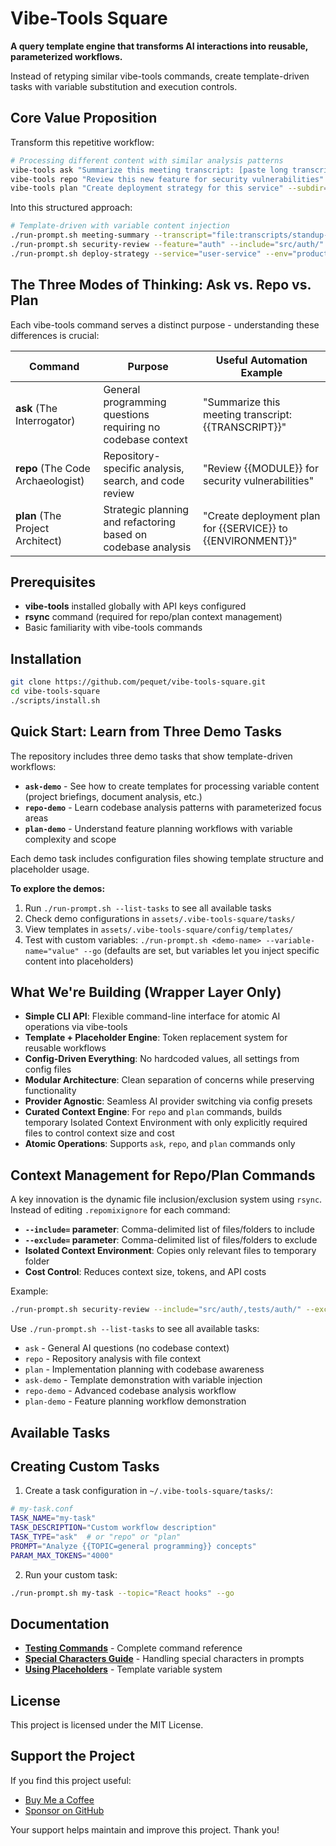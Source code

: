 # Vibe-Tools Square

**A query template engine that transforms AI interactions into reusable, parameterized workflows.**

Instead of retyping similar vibe-tools commands, create template-driven tasks with variable substitution and execution controls.

## Core Value Proposition

Transform this repetitive workflow:
```bash
# Processing different content with similar analysis patterns
vibe-tools ask "Summarize this meeting transcript: [paste long transcript]"
vibe-tools repo "Review this new feature for security vulnerabilities" --subdir="src/auth/"  
vibe-tools plan "Create deployment strategy for this service" --subdir="config/,deploy/"
```

Into this structured approach:
```bash
# Template-driven with variable content injection
./run-prompt.sh meeting-summary --transcript="file:transcripts/standup-2025-08-21.txt" --go
./run-prompt.sh security-review --feature="auth" --include="src/auth/" --go
./run-prompt.sh deploy-strategy --service="user-service" --env="production" --include="config/,deploy/" --go
```

## The Three Modes of Thinking: Ask vs. Repo vs. Plan

Each vibe-tools command serves a distinct purpose - understanding these differences is crucial:

| Command | Purpose | Useful Automation Example |
|---------|---------|---------------------------|
| **ask** (The Interrogator) | General programming questions requiring no codebase context | "Summarize this meeting transcript: {{TRANSCRIPT}}" |
| **repo** (The Code Archaeologist) | Repository-specific analysis, search, and code review | "Review {{MODULE}} for security vulnerabilities" |
| **plan** (The Project Architect) | Strategic planning and refactoring based on codebase analysis | "Create deployment plan for {{SERVICE}} to {{ENVIRONMENT}}" |

## Prerequisites

- **vibe-tools** installed globally with API keys configured
- **rsync** command (required for repo/plan context management)
- Basic familiarity with vibe-tools commands

## Installation

```bash
git clone https://github.com/pequet/vibe-tools-square.git
cd vibe-tools-square
./scripts/install.sh
```

## Quick Start: Learn from Three Demo Tasks

The repository includes three demo tasks that show template-driven workflows:

- **`ask-demo`** - See how to create templates for processing variable content (project briefings, document analysis, etc.)
- **`repo-demo`** - Learn codebase analysis patterns with parameterized focus areas
- **`plan-demo`** - Understand feature planning workflows with variable complexity and scope

Each demo task includes configuration files showing template structure and placeholder usage.

**To explore the demos:**
1. Run `./run-prompt.sh --list-tasks` to see all available tasks
2. Check demo configurations in `assets/.vibe-tools-square/tasks/` 
3. View templates in `assets/.vibe-tools-square/config/templates/`
4. Test with custom variables: `./run-prompt.sh <demo-name> --variable-name="value" --go` (defaults are set, but variables let you inject specific content into placeholders)

## What We're Building (Wrapper Layer Only)

- **Simple CLI API**: Flexible command-line interface for atomic AI operations via vibe-tools
- **Template + Placeholder Engine**: Token replacement system for reusable workflows
- **Config-Driven Everything**: No hardcoded values, all settings from config files
- **Modular Architecture**: Clean separation of concerns while preserving functionality
- **Provider Agnostic**: Seamless AI provider switching via config presets
- **Curated Context Engine**: For `repo` and `plan` commands, builds temporary Isolated Context Environment with only explicitly required files to control context size and cost
- **Atomic Operations**: Supports `ask`, `repo`, and `plan` commands only

## Context Management for Repo/Plan Commands

A key innovation is the dynamic file inclusion/exclusion system using `rsync`. Instead of editing `.repomixignore` for each command:

- **`--include=` parameter**: Comma-delimited list of files/folders to include
- **`--exclude=` parameter**: Comma-delimited list of files/folders to exclude  
- **Isolated Context Environment**: Copies only relevant files to temporary folder
- **Cost Control**: Reduces context size, tokens, and API costs

Example:
```bash
./run-prompt.sh security-review --include="src/auth/,tests/auth/" --exclude="*.log,node_modules/" --go
```

Use `./run-prompt.sh --list-tasks` to see all available tasks:

- `ask` - General AI questions (no codebase context)
- `repo` - Repository analysis with file context  
- `plan` - Implementation planning with codebase awareness
- `ask-demo` - Template demonstration with variable injection
- `repo-demo` - Advanced codebase analysis workflow
- `plan-demo` - Feature planning workflow demonstration

## Available Tasks

## Creating Custom Tasks

1. Create a task configuration in `~/.vibe-tools-square/tasks/`:

```bash
# my-task.conf
TASK_NAME="my-task"
TASK_DESCRIPTION="Custom workflow description"
TASK_TYPE="ask"  # or "repo" or "plan"
PROMPT="Analyze {{TOPIC=general programming}} concepts"
PARAM_MAX_TOKENS="4000"
```

2. Run your custom task:

```bash
./run-prompt.sh my-task --topic="React hooks" --go
```

## Documentation

- **[Testing Commands](docs/100-Testing-Commands.md)** - Complete command reference
- **[Special Characters Guide](docs/110-Special-Characters-Guide.md)** - Handling special characters in prompts  
- **[Using Placeholders](docs/120-Using-Placeholders.md)** - Template variable system

## License

This project is licensed under the MIT License.

## Support the Project

If you find this project useful:

- [Buy Me a Coffee](https://buymeacoffee.com/pequet)
- [Sponsor on GitHub](https://github.com/sponsors/pequet)

Your support helps maintain and improve this project. Thank you! 

